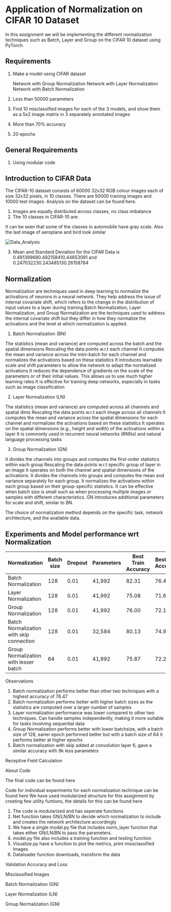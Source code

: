 # Application of Normalization on CIFAR 10 Dataset 

In this assignment we will be implementing the different normalization techniques such as Batch, Layer and Group on the CIFAR 10 dataset using PyTorch.

## Requirements

1. Make a model using CIFAR dataset

	Network with Group Normalization
	Network with Layer Normalization
	Network with Batch Normalization
	
2. Less than 50000 parameters
3. Find 10 misclassified images for each of the 3 models, and show them as a 5x2 image matrix in 3 separately annotated images
4. More than 70% accuracy
5. 20 epochs

## General Requirements

1. Using modular code

## Introduction to CIFAR Data

The CIFAR-10 dataset consists of 60000 32x32 RGB colour images  each of size 32x32 pixels, in 10 classes. There are 50000 training images and 10000 test images. Analysis on the dataset can be found here. 

1. Images are equally distributed across classes, no class imbalance
2. The 10 classes in CIFAR-10 are:

It can be seen that some of the classes in automobile have gray scale. Also the last image of aeroplane and bird look similar 	
   
![Data_Analysis](https://github.com/prarthanats/ERA/assets/32382676/f24c0379-4f06-4a31-8a91-184499e677f4)

3. Mean and Standard Deviation for the CIFAR Data is $0.49139968 0.48215841 0.44653091$ and $0.24703223 0.24348513 0.26158784$

## Normalization
Normalization are techniques used in deep learning to normalize the activations of neurons in a neural network. They help address the issue of internal covariate shift, which refers to the change in the distribution of input values to a layer during training.Batch Normalization, Layer Normalization, and Group Normalization are the techniques used to address the internal covariate shift but they differ in how they normalize the activations and the level at which normalization is applied.

1. Batch Normalization (BN)

The statistics (mean and variance) are computed across the batch and the spatial dimensions
Rescaling the data points w.r.t each channel
It computes the mean and variance across the mini-batch for each channel and normalizes the activations based on these statistics
It introduces learnable scale and shift parameters to allow the network to adapt the normalized activations
It reduces the dependence of gradients on the scale of the parameters or of their initial values. This allows us to use much higher learning rates
It is effective for training deep networks, especially in tasks such as image classification


2. Layer Normalization (LN)

The statistics (mean and variance) are computed across all channels and spatial dims
Rescaling the data points w.r.t each image across all channels
It computes the mean and variance across the spatial dimensions for each channel and normalizes the activations based on these statistics
It operates on the spatial dimensions (e.g., height and width) of the activations within a layer
It is commonly used in recurrent neural networks (RNNs) and natural language processing tasks

3. Group Normalization (GN)

It divides the channels into groups and computes the first-order statistics within each group
Rescaling the data points w.r.t specific group of layer in an image
It operates on both the channel and spatial dimensions of the activations. 
It divides the channels into groups and computes the mean and variance separately for each group.
It normalizes the activations within each group based on their group-specific statistics.
It can be effective when batch size is small such as when processing multiple images or samples with different characteristics. 
GN introduces additional parameters for scale and shift, similar to BN.

The choice of normalization method depends on the specific task, network architecture, and the available data.

## Experiments and Model performance wrt Normalization

|Normalization |Batch size |Dropout |Parameters |Best Train Accuracy |Best Test Accuracy | Link |
|-----------------|-----------------|-----------------|-----------------|-----------------|-----------------|-----------------|
| Batch Normalization | 128 | 0.01 | 41,992 | 82.31 | 76.47 | |
| Layer Normalization | 128 | 0.01 | 41,992 | 75.08 | 71.67 | |
| Group Normalization | 128 | 0.01 | 41,992 | 76.00 | 72.14 | |
| Batch Normalization with skip connection | 128 | 0.01 | 32,584 | 80.13 | 74.97 | |
| Group Normalization with lesser batch | 64 | 0.01 | 41,992 | 75.87 | 72.25 | |


Observations

1. Batch normalization performs better than other two techniques with a highest accuracy of 76.47
2. Batch normalization performs better with higher batch sizes as the statistics are computed over a larger number of samples
3. Layer normalization performance was lower compared to other two techniques. Can handle samples independently, making it more suitable for tasks involving sequential data
4. Group Normalization performs better with lower batchsize, with a batch size of 128, earier epoch performed better but with a batch size of 64 it performs better at higher epochs
5. Batch normalization with skip added at convolution layer 6, gave a similar accuracy with 9k less parameters


Receptive Field Calculation


About Code

The final code can be found here 

Code for individual experiments for each normalization technique can be found here
We have used modularized structure for this assignment by creating few utility funtions, the details for this can be found here

1. The code is modularized and has seperate functions
2. Net function takes GN/LN/BN to decide which normalization to include and creates the network architecture accordingly
3. We have a single model.py file that includes norm_layer function that takes either GN/LN/BN to pass the parameters. 
4. model.py file also includes a training function and testing function
5. Visualize.py have a function to plot the metrics, print missclassified images
6. Dataloader function downloads, transform the data

Validation Accuracy and Loss




Misclassified Images

Batch Normalization (GN)



Layer Normalization (LN)



Group Normalization (GN)
